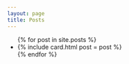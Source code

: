 ```yaml
---
layout: page
title: Posts
---
```


<div class="posts">
  <ul>
    {% for post in site.posts %}
    <li>{% include card.html post = post %}</li>
    {% endfor %}
  </ul>
</div>
